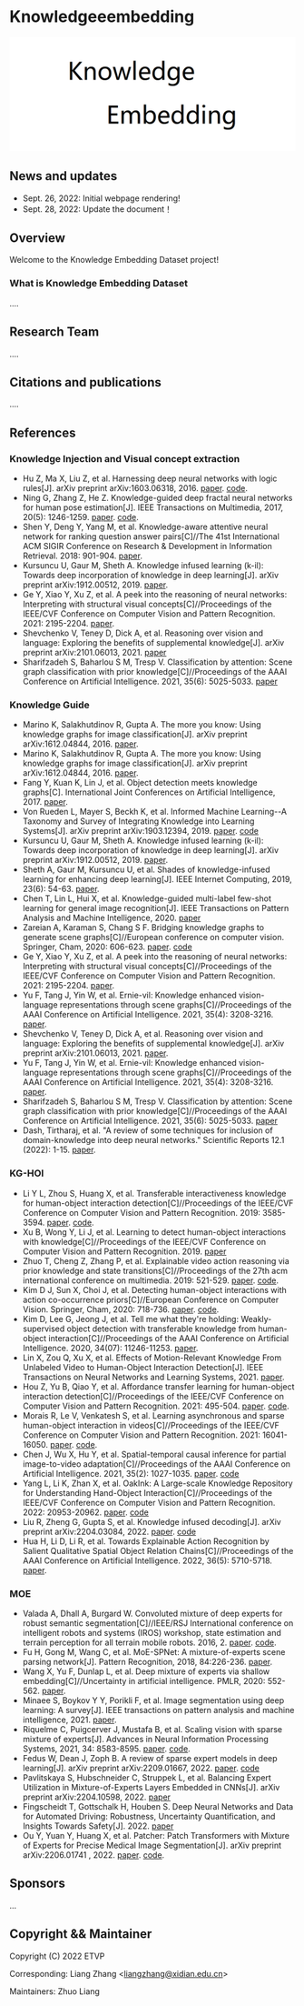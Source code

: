 Knowledgeeembedding
=====

![Knowledge Embedding](/figures/logo.png)

## News and updates

* Sept. 26, 2022: Initial webpage rendering!
* Sept. 28, 2022: Update the document！

## Overview

Welcome to the Knowledge Embedding Dataset project!

### What is Knowledge Embedding Dataset

....


## Research Team

....

## Citations and publications

....

## References

### Knowledge Injection and Visual concept extraction

* Hu Z, Ma X, Liu Z, et al. Harnessing deep neural networks with logic rules[J]. arXiv preprint arXiv:1603.06318, 2016.   [paper](https://arxiv.org/abs/1603.06318).  [code](https://github.com/ZhitingHu/logicnn).
* Ning G, Zhang Z, He Z. Knowledge-guided deep fractal neural networks for human pose estimation[J]. IEEE Transactions on Multimedia, 2017, 20(5): 1246-1259.   [paper](https://ieeexplore.ieee.org/ielaam/6046/8340086/8064661-aam.pdf).    [code](https://github.com/Guanghan/GNet-pose).
* Shen Y, Deng Y, Yang M, et al. Knowledge-aware attentive neural network for ranking question answer pairs[C]//The 41st International ACM SIGIR Conference on Research & Development in Information Retrieval. 2018: 901-904.  [paper](https://www.researchgate.net/publication/326137147_Knowledge-aware_Attentive_Neural_Network_for_Ranking_Question_Answer_Pairs). 
* Kursuncu U, Gaur M, Sheth A. Knowledge infused learning (k-il): Towards deep incorporation of knowledge in deep learning[J]. arXiv preprint arXiv:1912.00512, 2019. [paper](https://arxiv.org/abs/1912.00512).    
* Ge Y, Xiao Y, Xu Z, et al. A peek into the reasoning of neural networks: Interpreting with structural visual concepts[C]//Proceedings of the IEEE/CVF Conference on Computer Vision and Pattern Recognition. 2021: 2195-2204.   [paper](https://arxiv.org/abs/2105.00290).
* Shevchenko V, Teney D, Dick A, et al. Reasoning over vision and language: Exploring the benefits of supplemental knowledge[J]. arXiv preprint arXiv:2101.06013, 2021. [paper](https://arxiv.org/abs/2101.06013)
* Sharifzadeh S, Baharlou S M, Tresp V. Classification by attention: Scene graph classification with prior knowledge[C]//Proceedings of the AAAI Conference on Artificial Intelligence. 2021, 35(6): 5025-5033. [paper](https://ojs.aaai.org/index.php/AAAI/article/view/16636)

### Knowledge Guide

* Marino K, Salakhutdinov R, Gupta A. The more you know: Using knowledge graphs for image classification[J]. arXiv preprint arXiv:1612.04844, 2016.   [paper](https://arxiv.org/abs/1612.04844). 
* Marino K, Salakhutdinov R, Gupta A. The more you know: Using knowledge graphs for image classification[J]. arXiv preprint arXiv:1612.04844, 2016.    [paper](https://arxiv.org/abs/1612.04844).
* Fang Y, Kuan K, Lin J, et al. Object detection meets knowledge graphs[C]. International Joint Conferences on Artificial Intelligence, 2017.    [paper](https://ink.library.smu.edu.sg/sis_research/4067/).
* Von Rueden L, Mayer S, Beckh K, et al. Informed Machine Learning--A Taxonomy and Survey of Integrating Knowledge into Learning Systems[J]. arXiv preprint arXiv:1903.12394, 2019.   [paper](https://arxiv.org/abs/1903.12394).    [code](https://github.com/tvhahn/weibull-knowledge-informed-ml)
* Kursuncu U, Gaur M, Sheth A. Knowledge infused learning (k-il): Towards deep incorporation of knowledge in deep learning[J]. arXiv preprint arXiv:1912.00512, 2019. [paper](https://arxiv.org/abs/1912.00512).   
* Sheth A, Gaur M, Kursuncu U, et al. Shades of knowledge-infused learning for enhancing deep learning[J]. IEEE Internet Computing, 2019, 23(6): 54-63.  [paper](https://ieeexplore.ieee.org/abstract/document/8970629).
* Chen T, Lin L, Hui X, et al. Knowledge-guided multi-label few-shot learning for general image recognition[J]. IEEE Transactions on Pattern Analysis and Machine Intelligence, 2020.   [paper](https://ieeexplore.ieee.org/abstract/document/9207855/)
* Zareian A, Karaman S, Chang S F. Bridging knowledge graphs to generate scene graphs[C]//European conference on computer vision. Springer, Cham, 2020: 606-623.    [paper](https://www.ecva.net/papers/eccv_2020/papers_ECCV/papers/123680596.pdf).    [code]( https://github.com/alirezazareian/gbnet)
* Ge Y, Xiao Y, Xu Z, et al. A peek into the reasoning of neural networks: Interpreting with structural visual concepts[C]//Proceedings of the IEEE/CVF Conference on Computer Vision and Pattern Recognition. 2021: 2195-2204. [paper](https://arxiv.org/abs/2105.00290).  
* Yu F, Tang J, Yin W, et al. Ernie-vil: Knowledge enhanced vision-language representations through scene graphs[C]//Proceedings of the AAAI Conference on Artificial Intelligence. 2021, 35(4): 3208-3216. [paper](https://ojs.aaai.org/index.php/AAAI/article/view/16431).    
* Shevchenko V, Teney D, Dick A, et al. Reasoning over vision and language: Exploring the benefits of supplemental knowledge[J]. arXiv preprint arXiv:2101.06013, 2021.   [paper](https://arxiv.org/abs/2101.06013).  
* Yu F, Tang J, Yin W, et al. Ernie-vil: Knowledge enhanced vision-language representations through scene graphs[C]//Proceedings of the AAAI Conference on Artificial Intelligence. 2021, 35(4): 3208-3216. [paper](https://ojs.aaai.org/index.php/AAAI/article/view/16431).
* Sharifzadeh S, Baharlou S M, Tresp V. Classification by attention: Scene graph classification with prior knowledge[C]//Proceedings of the AAAI Conference on Artificial Intelligence. 2021, 35(6): 5025-5033. [paper](https://ojs.aaai.org/index.php/AAAI/article/view/16636)
* Dash, Tirtharaj, et al. "A review of some techniques for inclusion of domain-knowledge into deep neural networks." Scientific Reports 12.1 (2022): 1-15.  [paper](https://europepmc.org/backend/ptpmcrender.fcgi?accid=PMC8776800&blobtype=pdf).

### KG-HOI

* Li Y L, Zhou S, Huang X, et al. Transferable interactiveness knowledge for human-object interaction detection[C]//Proceedings of the IEEE/CVF Conference on Computer Vision and Pattern Recognition. 2019: 3585-3594. [paper](https://arxiv.org/pdf/1811.08264.pdf).  [code](https://github.com/DirtyHarryLYL/Transferable-Interactiveness-Network).
* Xu B, Wong Y, Li J, et al. Learning to detect human-object interactions with knowledge[C]//Proceedings of the IEEE/CVF Conference on Computer Vision and Pattern Recognition. 2019.   [paper](https://ieeexplore.ieee.org/stamp/stamp.jsp?tp=&arnumber=8953301)
* Zhuo T, Cheng Z, Zhang P, et al. Explainable video action reasoning via prior knowledge and state transitions[C]//Proceedings of the 27th acm international conference on multimedia. 2019: 521-529.  [paper](https://arxiv.org/pdf/1908.10700.pdf).  [code](https://github.com/visiontao/evar).
* Kim D J, Sun X, Choi J, et al. Detecting human-object interactions with action co-occurrence priors[C]//European Conference on Computer Vision. Springer, Cham, 2020: 718-736.    [paper](https://arxiv.org/pdf/2007.08728.pdf).  [code](https://github.com/Dong-JinKim/ActionCooccurrencePriors/).
* Kim D, Lee G, Jeong J, et al. Tell me what they're holding: Weakly-supervised object detection with transferable knowledge from human-object interaction[C]//Proceedings of the AAAI Conference on Artificial Intelligence. 2020, 34(07): 11246-11253.    [paper](https://arxiv.org/pdf/1911.08141.pdf).
* Lin X, Zou Q, Xu X, et al. Effects of Motion-Relevant Knowledge From Unlabeled Video to Human-Object Interaction Detection[J]. IEEE Transactions on Neural Networks and Learning Systems, 2021.   [paper](https://ieeexplore.ieee.org/abstract/document/9646232/).
* Hou Z, Yu B, Qiao Y, et al. Affordance transfer learning for human-object interaction detection[C]//Proceedings of the IEEE/CVF Conference on Computer Vision and Pattern Recognition. 2021: 495-504. [paper](https://arxiv.org/pdf/2104.02867v1.pdf).    [code](https://github.com/zhihou7/HOI-CL).
* Morais R, Le V, Venkatesh S, et al. Learning asynchronous and sparse human-object interaction in videos[C]//Proceedings of the IEEE/CVF Conference on Computer Vision and Pattern Recognition. 2021: 16041-16050. [paper](https://arxiv.org/pdf/2103.02758.pdf).  [code](https://github.com/RomeroBarata/human_object_interaction).
* Chen J, Wu X, Hu Y, et al. Spatial-temporal causal inference for partial image-to-video adaptation[C]//Proceedings of the AAAI Conference on Artificial Intelligence. 2021, 35(2): 1027-1035. [paper](https://wuxinxiao.github.io/assets/papers/2021/Spatial-temporal_Causal_Inference.pdf).  [code](https://github.com/ChenJinBIT/HPDA)
* Yang L, Li K, Zhan X, et al. OakInk: A Large-scale Knowledge Repository for Understanding Hand-Object Interaction[C]//Proceedings of the IEEE/CVF Conference on Computer Vision and Pattern Recognition. 2022: 20953-20962.   [paper](https://arxiv.org/pdf/2203.15709.pdf).  [code](https://github.com/lixiny/oakink)
* Liu R, Zheng G, Gupta S, et al. Knowledge infused decoding[J]. arXiv preprint arXiv:2204.03084, 2022. [paper](https://arxiv.org/abs/2204.03084).  [code](https://github.com/microsoft/kid
)
* Hua H, Li D, Li R, et al. Towards Explainable Action Recognition by Salient Qualitative Spatial Object Relation Chains[C]//Proceedings of the AAAI Conference on Artificial Intelligence. 2022, 36(5): 5710-5718. [paper](https://www.aaai.org/AAAI22Papers/AAAI-4289.HuaH.pdf).

### MOE 

* Valada A, Dhall A, Burgard W. Convoluted mixture of deep experts for robust semantic segmentation[C]//IEEE/RSJ International conference on intelligent robots and systems (IROS) workshop, state estimation and terrain perception for all terrain mobile robots. 2016, 2.  [paper](http://www.lifelong-navigation.eu/files/valada16irosws.pdf).  [code](https://github.com/DeepSceneSeg/CMoDE).
* Fu H, Gong M, Wang C, et al. MoE-SPNet: A mixture-of-experts scene parsing network[J]. Pattern Recognition, 2018, 84:226-236. [paper](https://arxiv.org/pdf/1806.07049.pdf).
* Wang X, Yu F, Dunlap L, et al. Deep mixture of experts via shallow embedding[C]//Uncertainty in artificial intelligence. PMLR, 2020: 552-562. [paper](https://arxiv.org/pdf/1806.01531v1.pdf).
* Minaee S, Boykov Y Y, Porikli F, et al. Image segmentation using deep learning: A survey[J]. IEEE transactions on pattern analysis and machine intelligence, 2021.    [paper](https://arxiv.org/pdf/2001.05566.pdf).
* Riquelme C, Puigcerver J, Mustafa B, et al. Scaling vision with sparse mixture of experts[J]. Advances in Neural Information Processing Systems, 2021, 34: 8583-8595. [paper](https://arxiv.org/pdf/2106.05974.pdf).  [code](https://github.com/google-research/vmoe).
* Fedus W, Dean J, Zoph B. A review of sparse expert models in deep learning[J]. arXiv preprint arXiv:2209.01667, 2022. [paper](https://arxiv.org/pdf/2209.01667.pdf).  [code](https://github.com/AmrElsersy/PointPainting)
* Pavlitskaya S, Hubschneider C, Struppek L, et al. Balancing Expert Utilization in Mixture-of-Experts Layers Embedded in CNNs[J]. arXiv preprint arXiv:2204.10598, 2022.   [paper](https://arxiv.org/pdf/2204.10598.pdf)
* Fingscheidt T, Gottschalk H, Houben S. Deep Neural Networks and Data for Automated Driving: Robustness, Uncertainty Quantification, and Insights Towards Safety[J]. 2022. [paper](https://library.oapen.org/handle/20.500.12657/57375)
* Ou Y, Yuan Y, Huang X, et al. Patcher: Patch Transformers with Mixture of Experts for Precise Medical Image Segmentation[J]. arXiv preprint arXiv:2206.01741
, 2022. [paper](https://arxiv.org/pdf/2206.01741.pdf).  [code](https://github.com/YanglanOu/patcher).
## Sponsors

...

## Copyright && Maintainer

Copyright (C) 2022 ETVP

Corresponding: Liang Zhang <<liangzhang@xidian.edu.cn>>

Maintainers: Zhuo Liang 